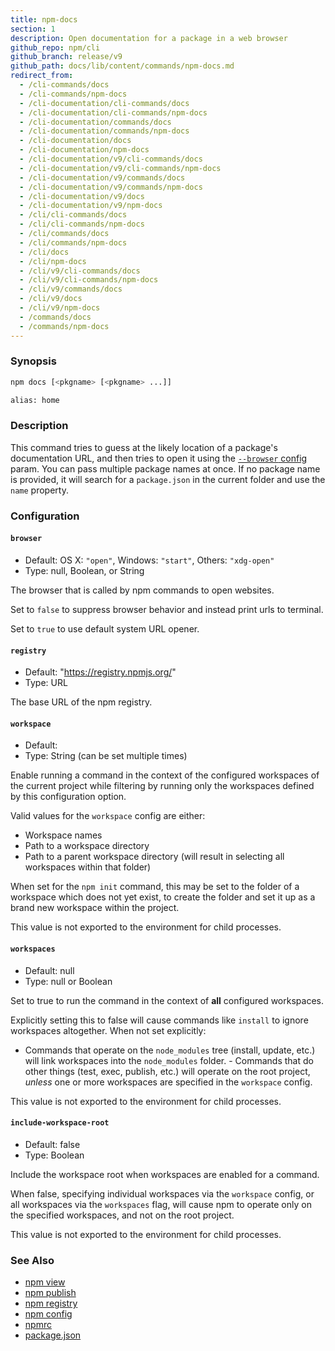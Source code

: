 ```yaml
---
title: npm-docs
section: 1
description: Open documentation for a package in a web browser
github_repo: npm/cli
github_branch: release/v9
github_path: docs/lib/content/commands/npm-docs.md
redirect_from:
  - /cli-commands/docs
  - /cli-commands/npm-docs
  - /cli-documentation/cli-commands/docs
  - /cli-documentation/cli-commands/npm-docs
  - /cli-documentation/commands/docs
  - /cli-documentation/commands/npm-docs
  - /cli-documentation/docs
  - /cli-documentation/npm-docs
  - /cli-documentation/v9/cli-commands/docs
  - /cli-documentation/v9/cli-commands/npm-docs
  - /cli-documentation/v9/commands/docs
  - /cli-documentation/v9/commands/npm-docs
  - /cli-documentation/v9/docs
  - /cli-documentation/v9/npm-docs
  - /cli/cli-commands/docs
  - /cli/cli-commands/npm-docs
  - /cli/commands/docs
  - /cli/commands/npm-docs
  - /cli/docs
  - /cli/npm-docs
  - /cli/v9/cli-commands/docs
  - /cli/v9/cli-commands/npm-docs
  - /cli/v9/commands/docs
  - /cli/v9/docs
  - /cli/v9/npm-docs
  - /commands/docs
  - /commands/npm-docs
---
```


### Synopsis

```bash
npm docs [<pkgname> [<pkgname> ...]]

alias: home
```

### Description

This command tries to guess at the likely location of a package's
documentation URL, and then tries to open it using the
[`--browser` config](/cli/v9/using-npm/config#browser) param. You can pass multiple
package names at once. If no package name is provided, it will search for a
`package.json` in the current folder and use the `name` property.

### Configuration

#### `browser`

* Default: OS X: `"open"`, Windows: `"start"`, Others: `"xdg-open"`
* Type: null, Boolean, or String

The browser that is called by npm commands to open websites.

Set to `false` to suppress browser behavior and instead print urls to
terminal.

Set to `true` to use default system URL opener.



#### `registry`

* Default: "https://registry.npmjs.org/"
* Type: URL

The base URL of the npm registry.



#### `workspace`

* Default:
* Type: String (can be set multiple times)

Enable running a command in the context of the configured workspaces of the
current project while filtering by running only the workspaces defined by
this configuration option.

Valid values for the `workspace` config are either:

* Workspace names
* Path to a workspace directory
* Path to a parent workspace directory (will result in selecting all
  workspaces within that folder)

When set for the `npm init` command, this may be set to the folder of a
workspace which does not yet exist, to create the folder and set it up as a
brand new workspace within the project.

This value is not exported to the environment for child processes.

#### `workspaces`

* Default: null
* Type: null or Boolean

Set to true to run the command in the context of **all** configured
workspaces.

Explicitly setting this to false will cause commands like `install` to
ignore workspaces altogether. When not set explicitly:

- Commands that operate on the `node_modules` tree (install, update, etc.)
will link workspaces into the `node_modules` folder. - Commands that do
other things (test, exec, publish, etc.) will operate on the root project,
_unless_ one or more workspaces are specified in the `workspace` config.

This value is not exported to the environment for child processes.

#### `include-workspace-root`

* Default: false
* Type: Boolean

Include the workspace root when workspaces are enabled for a command.

When false, specifying individual workspaces via the `workspace` config, or
all workspaces via the `workspaces` flag, will cause npm to operate only on
the specified workspaces, and not on the root project.

This value is not exported to the environment for child processes.

### See Also

* [npm view](/cli/v9/commands/npm-view)
* [npm publish](/cli/v9/commands/npm-publish)
* [npm registry](/cli/v9/using-npm/registry)
* [npm config](/cli/v9/commands/npm-config)
* [npmrc](/cli/v9/configuring-npm/npmrc)
* [package.json](/cli/v9/configuring-npm/package-json)
